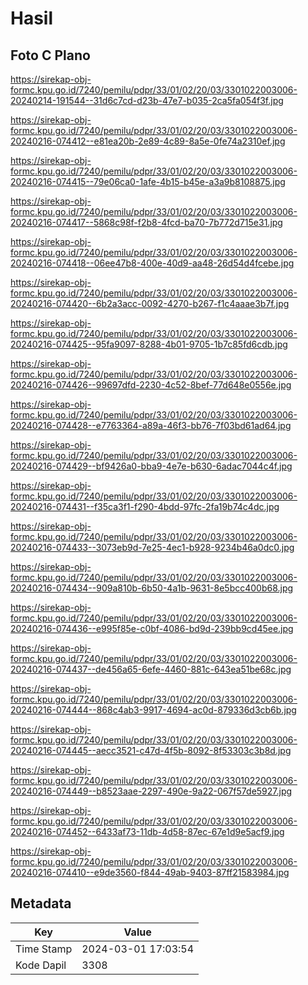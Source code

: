 # Hasil

## Foto C Plano

https://sirekap-obj-formc.kpu.go.id/7240/pemilu/pdpr/33/01/02/20/03/3301022003006-20240214-191544--31d6c7cd-d23b-47e7-b035-2ca5fa054f3f.jpg

https://sirekap-obj-formc.kpu.go.id/7240/pemilu/pdpr/33/01/02/20/03/3301022003006-20240216-074412--e81ea20b-2e89-4c89-8a5e-0fe74a2310ef.jpg

https://sirekap-obj-formc.kpu.go.id/7240/pemilu/pdpr/33/01/02/20/03/3301022003006-20240216-074415--79e06ca0-1afe-4b15-b45e-a3a9b8108875.jpg

https://sirekap-obj-formc.kpu.go.id/7240/pemilu/pdpr/33/01/02/20/03/3301022003006-20240216-074417--5868c98f-f2b8-4fcd-ba70-7b772d715e31.jpg

https://sirekap-obj-formc.kpu.go.id/7240/pemilu/pdpr/33/01/02/20/03/3301022003006-20240216-074418--06ee47b8-400e-40d9-aa48-26d54d4fcebe.jpg

https://sirekap-obj-formc.kpu.go.id/7240/pemilu/pdpr/33/01/02/20/03/3301022003006-20240216-074420--6b2a3acc-0092-4270-b267-f1c4aaae3b7f.jpg

https://sirekap-obj-formc.kpu.go.id/7240/pemilu/pdpr/33/01/02/20/03/3301022003006-20240216-074425--95fa9097-8288-4b01-9705-1b7c85fd6cdb.jpg

https://sirekap-obj-formc.kpu.go.id/7240/pemilu/pdpr/33/01/02/20/03/3301022003006-20240216-074426--99697dfd-2230-4c52-8bef-77d648e0556e.jpg

https://sirekap-obj-formc.kpu.go.id/7240/pemilu/pdpr/33/01/02/20/03/3301022003006-20240216-074428--e7763364-a89a-46f3-bb76-7f03bd61ad64.jpg

https://sirekap-obj-formc.kpu.go.id/7240/pemilu/pdpr/33/01/02/20/03/3301022003006-20240216-074429--bf9426a0-bba9-4e7e-b630-6adac7044c4f.jpg

https://sirekap-obj-formc.kpu.go.id/7240/pemilu/pdpr/33/01/02/20/03/3301022003006-20240216-074431--f35ca3f1-f290-4bdd-97fc-2fa19b74c4dc.jpg

https://sirekap-obj-formc.kpu.go.id/7240/pemilu/pdpr/33/01/02/20/03/3301022003006-20240216-074433--3073eb9d-7e25-4ec1-b928-9234b46a0dc0.jpg

https://sirekap-obj-formc.kpu.go.id/7240/pemilu/pdpr/33/01/02/20/03/3301022003006-20240216-074434--909a810b-6b50-4a1b-9631-8e5bcc400b68.jpg

https://sirekap-obj-formc.kpu.go.id/7240/pemilu/pdpr/33/01/02/20/03/3301022003006-20240216-074436--e995f85e-c0bf-4086-bd9d-239bb9cd45ee.jpg

https://sirekap-obj-formc.kpu.go.id/7240/pemilu/pdpr/33/01/02/20/03/3301022003006-20240216-074437--de456a65-6efe-4460-881c-643ea51be68c.jpg

https://sirekap-obj-formc.kpu.go.id/7240/pemilu/pdpr/33/01/02/20/03/3301022003006-20240216-074444--868c4ab3-9917-4694-ac0d-879336d3cb6b.jpg

https://sirekap-obj-formc.kpu.go.id/7240/pemilu/pdpr/33/01/02/20/03/3301022003006-20240216-074445--aecc3521-c47d-4f5b-8092-8f53303c3b8d.jpg

https://sirekap-obj-formc.kpu.go.id/7240/pemilu/pdpr/33/01/02/20/03/3301022003006-20240216-074449--b8523aae-2297-490e-9a22-067f57de5927.jpg

https://sirekap-obj-formc.kpu.go.id/7240/pemilu/pdpr/33/01/02/20/03/3301022003006-20240216-074452--6433af73-11db-4d58-87ec-67e1d9e5acf9.jpg

https://sirekap-obj-formc.kpu.go.id/7240/pemilu/pdpr/33/01/02/20/03/3301022003006-20240216-074410--e9de3560-f844-49ab-9403-87ff21583984.jpg


## Metadata

| Key        | Value               |
| ---------- | ------------------- |
| Time Stamp | 2024-03-01 17:03:54 |
| Kode Dapil | 3308                |



